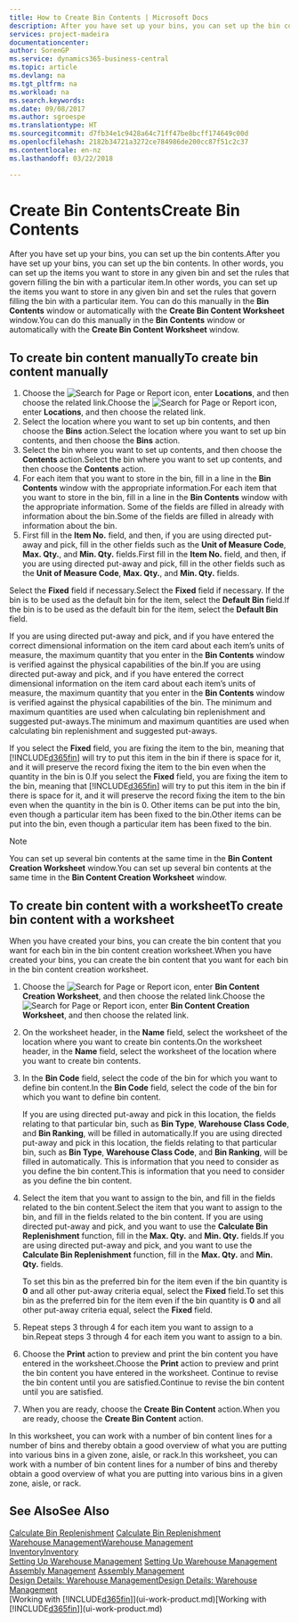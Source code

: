 ```yaml
---
title: How to Create Bin Contents | Microsoft Docs
description: After you have set up your bins, you can set up the bin contents. In other words, you can set up the items you want to store in any given bin and set the rules that govern filling the bin with a particular item.
services: project-madeira
documentationcenter: 
author: SorenGP
ms.service: dynamics365-business-central
ms.topic: article
ms.devlang: na
ms.tgt_pltfrm: na
ms.workload: na
ms.search.keywords: 
ms.date: 09/08/2017
ms.author: sgroespe
ms.translationtype: HT
ms.sourcegitcommit: d7fb34e1c9428a64c71ff47be8bcff174649c00d
ms.openlocfilehash: 2182b34721a3272ce784986de200cc87f51c2c37
ms.contentlocale: en-nz
ms.lasthandoff: 03/22/2018

---
```

# <a name="create-bin-contents"></a><span data-ttu-id="cfc2f-104">Create Bin Contents</span><span class="sxs-lookup"><span data-stu-id="cfc2f-104">Create Bin Contents</span></span>
<span data-ttu-id="cfc2f-105">After you have set up your bins, you can set up the bin contents.</span><span class="sxs-lookup"><span data-stu-id="cfc2f-105">After you have set up your bins, you can set up the bin contents.</span></span> <span data-ttu-id="cfc2f-106">In other words, you can set up the items you want to store in any given bin and set the rules that govern filling the bin with a particular item.</span><span class="sxs-lookup"><span data-stu-id="cfc2f-106">In other words, you can set up the items you want to store in any given bin and set the rules that govern filling the bin with a particular item.</span></span> <span data-ttu-id="cfc2f-107">You can do this manually in the **Bin Contents** window or automatically with the **Create Bin Content Worksheet** window.</span><span class="sxs-lookup"><span data-stu-id="cfc2f-107">You can do this manually in the **Bin Contents** window or automatically with the **Create Bin Content Worksheet** window.</span></span>

## <a name="to-create-bin-content-manually"></a><span data-ttu-id="cfc2f-108">To create bin content manually</span><span class="sxs-lookup"><span data-stu-id="cfc2f-108">To create bin content manually</span></span>  
1.  <span data-ttu-id="cfc2f-109">Choose the ![Search for Page or Report](media/ui-search/search_small.png "Search for Page or Report icon") icon, enter **Locations**, and then choose the related link.</span><span class="sxs-lookup"><span data-stu-id="cfc2f-109">Choose the ![Search for Page or Report](media/ui-search/search_small.png "Search for Page or Report icon") icon, enter **Locations**, and then choose the related link.</span></span>  
2.  <span data-ttu-id="cfc2f-110">Select the location where you want to set up bin contents,  and then choose the **Bins** action.</span><span class="sxs-lookup"><span data-stu-id="cfc2f-110">Select the location where you want to set up bin contents,  and then choose the **Bins** action.</span></span>  
3.  <span data-ttu-id="cfc2f-111">Select the bin where you want to set up contents, and then choose the **Contents** action.</span><span class="sxs-lookup"><span data-stu-id="cfc2f-111">Select the bin where you want to set up contents, and then choose the **Contents** action.</span></span>  
4.  <span data-ttu-id="cfc2f-112">For each item that you want to store in the bin, fill in a line in the **Bin Contents** window with the appropriate information.</span><span class="sxs-lookup"><span data-stu-id="cfc2f-112">For each item that you want to store in the bin, fill in a line in the **Bin Contents** window with the appropriate information.</span></span> <span data-ttu-id="cfc2f-113">Some of the fields are filled in already with information about the bin.</span><span class="sxs-lookup"><span data-stu-id="cfc2f-113">Some of the fields are filled in already with information about the bin.</span></span>  
5.  <span data-ttu-id="cfc2f-114">First fill in the **Item No.** field, and then, if you are using directed put-away and pick, fill in the other fields such as the **Unit of Measure Code**, **Max. Qty.**, and **Min. Qty.** fields.</span><span class="sxs-lookup"><span data-stu-id="cfc2f-114">First fill in the **Item No.** field, and then, if you are using directed put-away and pick, fill in the other fields such as the **Unit of Measure Code**, **Max. Qty.**, and **Min. Qty.** fields.</span></span>  

<span data-ttu-id="cfc2f-115">Select the **Fixed** field if necessary.</span><span class="sxs-lookup"><span data-stu-id="cfc2f-115">Select the **Fixed** field if necessary.</span></span> <span data-ttu-id="cfc2f-116">If the bin is to be used as the default bin for the item, select the **Default Bin** field.</span><span class="sxs-lookup"><span data-stu-id="cfc2f-116">If the bin is to be used as the default bin for the item, select the **Default Bin** field.</span></span>  

<span data-ttu-id="cfc2f-117">If you are using directed put-away and pick, and if you have entered the correct dimensional information on the item card about each item’s units of measure, the maximum quantity that you enter in the **Bin Contents** window is verified against the physical capabilities of the bin.</span><span class="sxs-lookup"><span data-stu-id="cfc2f-117">If you are using directed put-away and pick, and if you have entered the correct dimensional information on the item card about each item’s units of measure, the maximum quantity that you enter in the **Bin Contents** window is verified against the physical capabilities of the bin.</span></span> <span data-ttu-id="cfc2f-118">The minimum and maximum quantities are used when calculating bin replenishment and suggested put-aways.</span><span class="sxs-lookup"><span data-stu-id="cfc2f-118">The minimum and maximum quantities are used when calculating bin replenishment and suggested put-aways.</span></span>  

<span data-ttu-id="cfc2f-119">If you select the **Fixed** field, you are fixing the item to the bin, meaning that [!INCLUDE[d365fin](includes/d365fin_md.md)] will try to put this item in the bin if there is space for it, and it will preserve the record fixing the item to the bin even when the quantity in the bin is 0.</span><span class="sxs-lookup"><span data-stu-id="cfc2f-119">If you select the **Fixed** field, you are fixing the item to the bin, meaning that [!INCLUDE[d365fin](includes/d365fin_md.md)] will try to put this item in the bin if there is space for it, and it will preserve the record fixing the item to the bin even when the quantity in the bin is 0.</span></span> <span data-ttu-id="cfc2f-120">Other items can be put into the bin, even though a particular item has been fixed to the bin.</span><span class="sxs-lookup"><span data-stu-id="cfc2f-120">Other items can be put into the bin, even though a particular item has been fixed to the bin.</span></span>  

> [!NOTE]  
>  <span data-ttu-id="cfc2f-121">You can set up several bin contents at the same time in the **Bin Content Creation Worksheet** window.</span><span class="sxs-lookup"><span data-stu-id="cfc2f-121">You can set up several bin contents at the same time in the **Bin Content Creation Worksheet** window.</span></span>  

## <a name="to-create-bin-content-with-a-worksheet"></a><span data-ttu-id="cfc2f-122">To create bin content with a worksheet</span><span class="sxs-lookup"><span data-stu-id="cfc2f-122">To create bin content with a worksheet</span></span>  
<span data-ttu-id="cfc2f-123">When you have created your bins, you can create the bin content that you want for each bin in the bin content creation worksheet.</span><span class="sxs-lookup"><span data-stu-id="cfc2f-123">When you have created your bins, you can create the bin content that you want for each bin in the bin content creation worksheet.</span></span>

1.  <span data-ttu-id="cfc2f-124">Choose the ![Search for Page or Report](media/ui-search/search_small.png "Search for Page or Report icon") icon, enter **Bin Content Creation Worksheet**, and then choose the related link.</span><span class="sxs-lookup"><span data-stu-id="cfc2f-124">Choose the ![Search for Page or Report](media/ui-search/search_small.png "Search for Page or Report icon") icon, enter **Bin Content Creation Worksheet**, and then choose the related link.</span></span>  
2.  <span data-ttu-id="cfc2f-125">On the worksheet header, in the **Name** field, select the worksheet of the location where you want to create bin contents.</span><span class="sxs-lookup"><span data-stu-id="cfc2f-125">On the worksheet header, in the **Name** field, select the worksheet of the location where you want to create bin contents.</span></span>  
3.  <span data-ttu-id="cfc2f-126">In the **Bin Code** field, select the code of the bin for which you want to define bin content.</span><span class="sxs-lookup"><span data-stu-id="cfc2f-126">In the **Bin Code** field, select the code of the bin for which you want to define bin content.</span></span>   

    <span data-ttu-id="cfc2f-127">If you are using directed put-away and pick in this location, the fields relating to that particular bin, such as **Bin Type**, **Warehouse Class Code**, and **Bin Ranking**, will be filled in automatically.</span><span class="sxs-lookup"><span data-stu-id="cfc2f-127">If you are using directed put-away and pick in this location, the fields relating to that particular bin, such as **Bin Type**, **Warehouse Class Code**, and **Bin Ranking**, will be filled in automatically.</span></span> <span data-ttu-id="cfc2f-128">This is information that you need to consider as you define the bin content.</span><span class="sxs-lookup"><span data-stu-id="cfc2f-128">This is information that you need to consider as you define the bin content.</span></span>  
4.  <span data-ttu-id="cfc2f-129">Select the item that you want to assign to the bin, and fill in the fields related to the bin content.</span><span class="sxs-lookup"><span data-stu-id="cfc2f-129">Select the item that you want to assign to the bin, and fill in the fields related to the bin content.</span></span> <span data-ttu-id="cfc2f-130">If you are using directed put-away and pick, and you want to use the **Calculate Bin Replenishment** function, fill in the **Max. Qty.** and **Min. Qty.** fields.</span><span class="sxs-lookup"><span data-stu-id="cfc2f-130">If you are using directed put-away and pick, and you want to use the **Calculate Bin Replenishment** function, fill in the **Max. Qty.** and **Min. Qty.** fields.</span></span>  

    <span data-ttu-id="cfc2f-131">To set this bin as the preferred bin for the item even if the bin quantity is **0** and all other put-away criteria equal, select the **Fixed** field.</span><span class="sxs-lookup"><span data-stu-id="cfc2f-131">To set this bin as the preferred bin for the item even if the bin quantity is **0** and all other put-away criteria equal, select the **Fixed** field.</span></span>  
5.  <span data-ttu-id="cfc2f-132">Repeat steps 3 through 4 for each item you want to assign to a bin.</span><span class="sxs-lookup"><span data-stu-id="cfc2f-132">Repeat steps 3 through 4 for each item you want to assign to a bin.</span></span>  
6.  <span data-ttu-id="cfc2f-133">Choose the **Print** action to preview and print the bin content you have entered in the worksheet.</span><span class="sxs-lookup"><span data-stu-id="cfc2f-133">Choose the **Print** action to preview and print the bin content you have entered in the worksheet.</span></span> <span data-ttu-id="cfc2f-134">Continue to revise the bin content until you are satisfied.</span><span class="sxs-lookup"><span data-stu-id="cfc2f-134">Continue to revise the bin content until you are satisfied.</span></span>  
7.  <span data-ttu-id="cfc2f-135">When you are ready, choose the **Create Bin Content** action.</span><span class="sxs-lookup"><span data-stu-id="cfc2f-135">When you are ready, choose the **Create Bin Content** action.</span></span>  

<span data-ttu-id="cfc2f-136">In this worksheet, you can work with a number of bin content lines for a number of bins and thereby obtain a good overview of what you are putting into various bins in a given zone, aisle, or rack.</span><span class="sxs-lookup"><span data-stu-id="cfc2f-136">In this worksheet, you can work with a number of bin content lines for a number of bins and thereby obtain a good overview of what you are putting into various bins in a given zone, aisle, or rack.</span></span>  

## <a name="see-also"></a><span data-ttu-id="cfc2f-137">See Also</span><span class="sxs-lookup"><span data-stu-id="cfc2f-137">See Also</span></span>
<span data-ttu-id="cfc2f-138">[Calculate Bin Replenishment](warehouse-how-to-calculate-bin-replenishment.md)  </span><span class="sxs-lookup"><span data-stu-id="cfc2f-138">[Calculate Bin Replenishment](warehouse-how-to-calculate-bin-replenishment.md)  </span></span>  
[<span data-ttu-id="cfc2f-139">Warehouse Management</span><span class="sxs-lookup"><span data-stu-id="cfc2f-139">Warehouse Management</span></span>](warehouse-manage-warehouse.md)  
[<span data-ttu-id="cfc2f-140">Inventory</span><span class="sxs-lookup"><span data-stu-id="cfc2f-140">Inventory</span></span>](inventory-manage-inventory.md)  
<span data-ttu-id="cfc2f-141">[Setting Up Warehouse Management](warehouse-setup-warehouse.md)   </span><span class="sxs-lookup"><span data-stu-id="cfc2f-141">[Setting Up Warehouse Management](warehouse-setup-warehouse.md)   </span></span>  
<span data-ttu-id="cfc2f-142">[Assembly Management](assembly-assemble-items.md)  </span><span class="sxs-lookup"><span data-stu-id="cfc2f-142">[Assembly Management](assembly-assemble-items.md)  </span></span>  
[<span data-ttu-id="cfc2f-143">Design Details: Warehouse Management</span><span class="sxs-lookup"><span data-stu-id="cfc2f-143">Design Details: Warehouse Management</span></span>](design-details-warehouse-management.md)  
<span data-ttu-id="cfc2f-144">[Working with [!INCLUDE[d365fin](includes/d365fin_md.md)]](ui-work-product.md)</span><span class="sxs-lookup"><span data-stu-id="cfc2f-144">[Working with [!INCLUDE[d365fin](includes/d365fin_md.md)]](ui-work-product.md)</span></span>

